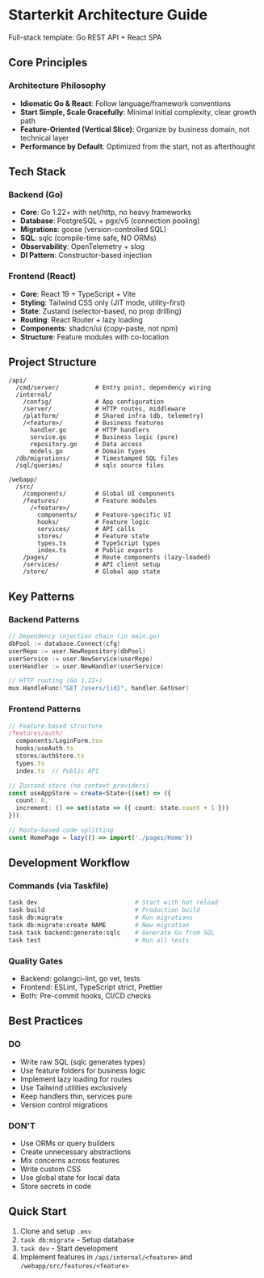 # Starterkit Architecture Guide

Full-stack template: Go REST API + React SPA

## Core Principles

### Architecture Philosophy
- **Idiomatic Go & React**: Follow language/framework conventions
- **Start Simple, Scale Gracefully**: Minimal initial complexity, clear growth path
- **Feature-Oriented (Vertical Slice)**: Organize by business domain, not technical layer
- **Performance by Default**: Optimized from the start, not as afterthought

## Tech Stack

### Backend (Go)
- **Core**: Go 1.22+ with net/http, no heavy frameworks
- **Database**: PostgreSQL + pgx/v5 (connection pooling)
- **Migrations**: goose (version-controlled SQL)
- **SQL**: sqlc (compile-time safe, NO ORMs)
- **Observability**: OpenTelemetry + slog
- **DI Pattern**: Constructor-based injection

### Frontend (React)
- **Core**: React 19 + TypeScript + Vite
- **Styling**: Tailwind CSS only (JIT mode, utility-first)
- **State**: Zustand (selector-based, no prop drilling)
- **Routing**: React Router + lazy loading
- **Components**: shadcn/ui (copy-paste, not npm)
- **Structure**: Feature modules with co-location

## Project Structure

```
/api/
  /cmd/server/          # Entry point, dependency wiring
  /internal/
    /config/            # App configuration
    /server/            # HTTP routes, middleware
    /platform/          # Shared infra (db, telemetry)
    /<feature>/         # Business features
      handler.go        # HTTP handlers
      service.go        # Business logic (pure)
      repository.go     # Data access
      models.go         # Domain types
  /db/migrations/       # Timestamped SQL files
  /sql/queries/         # sqlc source files

/webapp/
  /src/
    /components/        # Global UI components
    /features/          # Feature modules
      /<feature>/
        components/     # Feature-specific UI
        hooks/          # Feature logic
        services/       # API calls
        stores/         # Feature state
        types.ts        # TypeScript types
        index.ts        # Public exports
    /pages/             # Route components (lazy-loaded)
    /services/          # API client setup
    /store/             # Global app state
```

## Key Patterns

### Backend Patterns
```go
// Dependency injection chain (in main.go)
dbPool := database.Connect(cfg)
userRepo := user.NewRepository(dbPool)
userService := user.NewService(userRepo)
userHandler := user.NewHandler(userService)

// HTTP routing (Go 1.22+)
mux.HandleFunc("GET /users/{id}", handler.GetUser)
```

### Frontend Patterns
```typescript
// Feature-based structure
/features/auth/
  components/LoginForm.tsx
  hooks/useAuth.ts
  stores/authStore.ts
  types.ts
  index.ts  // Public API

// Zustand store (no context providers)
const useAppStore = create<State>((set) => ({
  count: 0,
  increment: () => set(state => ({ count: state.count + 1 }))
}))

// Route-based code splitting
const HomePage = lazy(() => import('./pages/Home'))
```

## Development Workflow

### Commands (via Taskfile)
```bash
task dev                           # Start with hot reload
task build                         # Production build
task db:migrate                    # Run migrations
task db:migrate:create NAME        # New migration
task task backend:generate:sqlc    # Generate Go from SQL
task test                          # Run all tests
```

### Quality Gates
- Backend: golangci-lint, go vet, tests
- Frontend: ESLint, TypeScript strict, Prettier
- Both: Pre-commit hooks, CI/CD checks

## Best Practices

### DO
- Write raw SQL (sqlc generates types)
- Use feature folders for business logic
- Implement lazy loading for routes
- Use Tailwind utilities exclusively
- Keep handlers thin, services pure
- Version control migrations

### DON'T
- Use ORMs or query builders
- Create unnecessary abstractions
- Mix concerns across features
- Write custom CSS
- Use global state for local data
- Store secrets in code

## Quick Start

1. Clone and setup `.env`
2. `task db:migrate` - Setup database
3. `task dev` - Start development
4. Implement features in `/api/internal/<feature>` and `/webapp/src/features/<feature>`